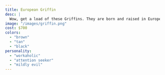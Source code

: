 ```yaml
---
title: European Griffin
desc: |
  Wow, get a load of these Griffins. They are born and raised in Europe and are grain fed.
image: "/images/griffin.png"
cost: $700
colors:
  - "brown"
  - "tan"
  - "black"
personality:
  - "workaholic"
  - "attention seeker"
  - "mildly evil"
---
```

